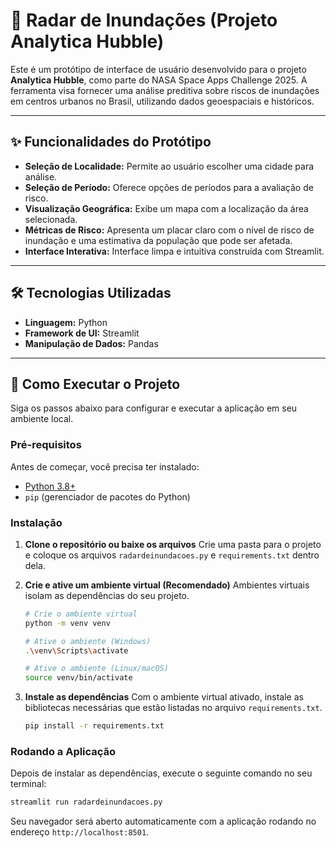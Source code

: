 # 📡 Radar de Inundações (Projeto Analytica Hubble)

Este é um protótipo de interface de usuário desenvolvido para o projeto **Analytica Hubble**, como parte do NASA Space Apps Challenge 2025. A ferramenta visa fornecer uma análise preditiva sobre riscos de inundações em centros urbanos no Brasil, utilizando dados geoespaciais e históricos.

---

## ✨ Funcionalidades do Protótipo

* **Seleção de Localidade:** Permite ao usuário escolher uma cidade para análise.
* **Seleção de Período:** Oferece opções de períodos para a avaliação de risco.
* **Visualização Geográfica:** Exibe um mapa com a localização da área selecionada.
* **Métricas de Risco:** Apresenta um placar claro com o nível de risco de inundação e uma estimativa da população que pode ser afetada.
* **Interface Interativa:** Interface limpa e intuitiva construída com Streamlit.

---

## 🛠️ Tecnologias Utilizadas

* **Linguagem:** Python
* **Framework de UI:** Streamlit
* **Manipulação de Dados:** Pandas

---

## 🚀 Como Executar o Projeto

Siga os passos abaixo para configurar e executar a aplicação em seu ambiente local.

### Pré-requisitos

Antes de começar, você precisa ter instalado:
* [Python 3.8+](https://www.python.org/downloads/)
* `pip` (gerenciador de pacotes do Python)

### Instalação

1.  **Clone o repositório ou baixe os arquivos**
    Crie uma pasta para o projeto e coloque os arquivos `radardeinundacoes.py` e `requirements.txt` dentro dela.

2.  **Crie e ative um ambiente virtual (Recomendado)**
    Ambientes virtuais isolam as dependências do seu projeto.

    ```bash
    # Crie o ambiente virtual
    python -m venv venv

    # Ative o ambiente (Windows)
    .\venv\Scripts\activate

    # Ative o ambiente (Linux/macOS)
    source venv/bin/activate
    ```

3.  **Instale as dependências**
    Com o ambiente virtual ativado, instale as bibliotecas necessárias que estão listadas no arquivo `requirements.txt`.

    ```bash
    pip install -r requirements.txt
    ```

### Rodando a Aplicação

Depois de instalar as dependências, execute o seguinte comando no seu terminal:

```bash
streamlit run radardeinundacoes.py
```

Seu navegador será aberto automaticamente com a aplicação rodando no endereço `http://localhost:8501`.
